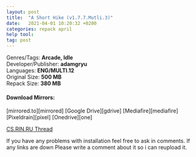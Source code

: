 ```yaml
---
layout: post
title:  "A Short Hike (v1.7.7.Mutli.3)"
date:   2021-04-01 10:20:32 +0200
categories: repack april
help tool:                                                                                          |
tag: post
---
```

Genres/Tags: **Arcade, Idle**                                                                        
Developer/Publisher: **adamgryu**                                                                    
Languages: **ENG/MULTI.12**                                                                          
Original Size: **500 MB**                                                                            
Repack Size: **380 MB**                                                                             

<h4><b>Download Mirrors:</b></h4>
[mirrored.to][mirrored]                                                                             
[Google Drive][gdrive]                                                                              
[Mediafire][mediafire]                                                                              
[Pixeldrain][pixel]                                                                                 
[Onedrive][one]                                                                                     

[CS.RIN.RU Thread][rin]

If you have any problems with installation feel free to ask in comments.
If any links are down Please write a comment about it so i can reupload it.

[one]: https://livestudentccc-my.sharepoint.com/:u:/g/personal/mdonald12_student_ccc_edu/ESRTbrLvFWxIpwYaSLV2MFcBfa3peU64yJG0dUCZS16wNQ?e=zcE7FX
[pixel]: https://pixeldrain.com/u/Wz5T8jAU
[mediafire]: https://www.mediafire.com/file/kjnq22gil4ntium/A.Short.Hike.Repack-Comrade.Medic.rar/file
[gdrive]: https://drive.google.com/file/d/14jhCASNmQVR1SnR-hA8uByX2jI9CQf0q/view?usp=sharing
[mirrored]: https://www.mirrored.to/files/0EMYZBXC/A.Short.Hike.Repack-Comrade.Medic.rar_links
[rin]: https://cs.rin.ru/forum/viewtopic.php?f=10&t=95852

